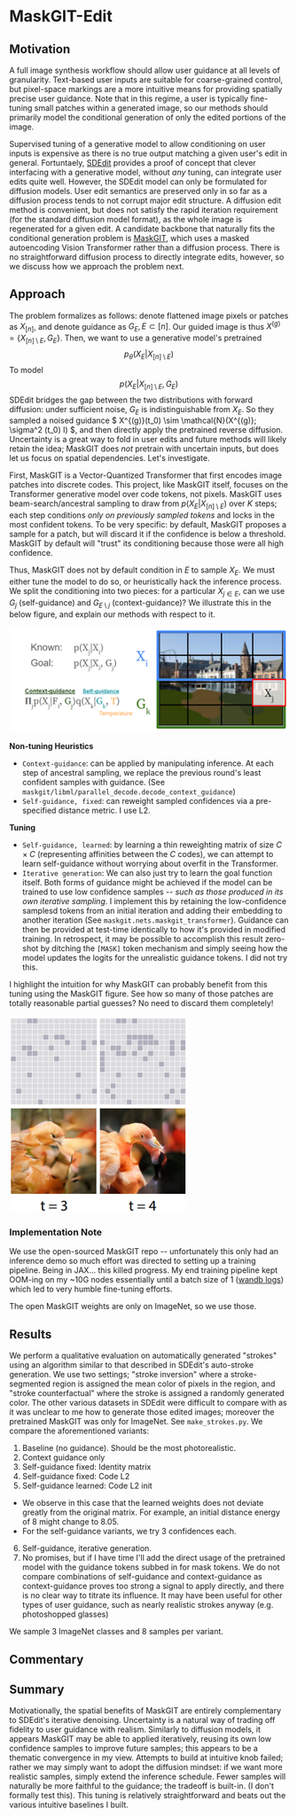 # MaskGIT-Edit

## Motivation
A full image synthesis workflow should allow user guidance at all levels of granularity. Text-based user inputs are suitable for coarse-grained control, but pixel-space markings are a more intuitive means for providing spatially precise user guidance. Note that in this regime, a user is typically fine-tuning small patches within a generated image, so our methods should primarily model the conditional generation of only the edited portions of the image.

Supervised tuning of a generative model to allow conditioning on user inputs is expensive as there is no true output matching a given user's edit in general. Fortuntaely, [SDEdit](https://sde-image-editing.github.io/) provides a proof of concept that clever interfacing with a generative model, without _any_ tuning, can integrate user edits quite well. However, the SDEdit model can only be formulated for diffusion models. User edit semantics are preserved only in so far as a diffusion process tends to not corrupt major edit structure. A diffusion edit method is convenient, but does not satisfy the rapid iteration requirement (for the standard diffusion model format), as the whole image is regenerated for a given edit. A candidate backbone that naturally fits the conditional generation problem is [MaskGIT](https://masked-generative-image-transformer.github.io/), which uses a masked autoencoding Vision Transformer rather than a diffusion process. There is no straightforward diffusion process to directly integrate edits, however, so we discuss how we approach the problem next.

## Approach

The problem formalizes as follows: denote flattened image pixels or patches as $X_{[n]}$, and denote guidance as $G_{E}, E \subset [n]$. Our guided image is thus $X^{(g)} = \{X_{[n]\setminus E}, G_{E}\}$.  Then, we want to use a generative model's pretrained
$$
    p_\theta (X_E | X_{[n] \setminus E})
$$
To model
$$
    p (X_E | X_{[n] \setminus E}, G_E)
$$
SDEdit bridges the gap between the two distributions with forward diffusion: under sufficient noise, $G_E$ is indistinguishable from $X_E$. So they sampled a noised guidance
$
X^{(g)}(t_0) \sim \mathcal{N}(X^{(g)}; \sigma^2 (t_0) I)
$, and then directly apply the pretrained reverse diffusion.
Uncertainty is a great way to fold in user edits and future methods will likely retain the idea; MaskGIT does _not_ pretrain with uncertain inputs, but does let us focus on spatial dependencies. Let's investigate.

First, MaskGIT is a Vector-Quantized Transformer that first encodes image patches into discrete codes. This project, like MaskGIT itself, focuses on the Transformer generative model over code tokens, not pixels. MaskGIT uses beam-search/ancestral sampling to draw from $p(X_E|X_{[n]\setminus E})$ over $K$ steps; each step conditions _only on previously sampled tokens_ and locks in the most confident tokens. To be very specific: by default, MaskGIT proposes a sample for a patch, but will discard it if the confidence is below a threshold. MaskGIT by default will "trust" its conditioning because those were all high confidence.

Thus, MaskGIT does not by default condition in $E$ to sample $X_E$. We must either tune the model to do so, or heuristically hack the inference process. We split the conditioning into two pieces: for a particular $X_{j \in E}$, can we use $G_j$ (self-guidance) and $G_{E \setminus j}$ (context-guidance)? We illustrate this in the below figure, and explain our methods with respect to it.

![f0](./imgs/maskgit_f0.png)

**Non-tuning Heuristics**
- `Context-guidance`: can be applied by manipulating inference. At each step of ancestral sampling, we replace the previous round's least confident samples with guidance. (See `maskgit/libml/parallel_decode.decode_context_guidance`)
- `Self-guidance, fixed`: can reweight sampled confidences via a pre-specified distance metric. I use L2.

**Tuning**
- `Self-guidance, learned`: by learning a thin reweighting matrix of size $C \times C$ (representing affinities between the $C$ codes), we can attempt to learn self-guidance without worrying about overfit in the Transformer.
- `Iterative generation`: We can also just try to learn the goal function itself. Both forms of guidance might be achieved if the model can be trained to use low confidence samples -- _such as those produced in its own iterative sampling_. I implement this by retaining the low-confidence samplesd tokens from an initial iteration and adding their embedding to another iteration (See `maskgit.nets.maskgit_transformer`). Guidance can then be provided at test-time identically to how it's provided in modified training. In retrospect, it may be possible to accomplish this result zero-shot by ditching the `[MASK]` token mechanism and simply seeing how the model updates the logits for the unrealistic guidance tokens. I did not try this.

I highlight the intuition for why MaskGIT can probably benefit from this tuning using the MaskGIT figure. See how so many of those patches are totally reasonable partial guesses? No need to discard them completely!

![f1](./imgs/maskgit_f1.png)

### Implementation Note
We use the open-sourced MaskGIT repo -- unfortunately this only had an inference demo so much effort was directed to setting up a training pipeline. Being in JAX... this killed progress. My end training pipeline kept OOM-ing on my ~10G nodes essentially until a batch size of 1 ([wandb logs](https://wandb.ai/joelye9/maskgit_edit)) which led to very humble fine-tuning efforts.

The open MaskGIT weights are only on ImageNet, so we use those.

## Results

We perform a qualitative evaluation on automatically generated "strokes" using an algorithm similar to that described in SDEdit's auto-stroke generation. We use two settings; "stroke inversion" where a stroke-segmented region is assigned the mean color of pixels in the region, and "stroke counterfactual" where the stroke is assigned a randomly generated color. The other various datasets in SDEdit were difficult to compare with as it was unclear to me how to generate those edited images; moreover the pretrained MaskGIT was only for ImageNet. See `make_strokes.py`.
We compare the aforementioned variants:
1. Baseline (no guidance). Should be the most photorealistic.
2. Context guidance only
3. Self-guidance fixed: Identity matrix
4. Self-guidance fixed: Code L2
5. Self-guidance learned: Code L2 init
- We observe in this case that the learned weights does not deviate greatly from the original matrix. For example, an initial distance energy of 8 might change to 8.05.
- For the self-guidance variants, we try 3 confidences each.
6. Self-guidance, iterative generation.
7. No promises, but if I have time I'll add the direct usage of the pretrained model with the guidance tokens subbed in for mask tokens.
We do not compare combinations of self-guidance and context-guidance as context-guidance proves too strong a signal to apply directly, and there is no clear way to titrate its influence. It may have been useful for other types of user guidance, such as nearly realistic strokes anyway (e.g. photoshopped glasses)

We sample 3 ImageNet classes and 8 samples per variant.

## Commentary



## Summary
Motivationally, the spatial benefits of MaskGIT are entirely complementary to SDEdit's iterative denoising. Uncertainty is a natural way of trading off fidelity to user guidance with realism. Similarly to diffusion models, it appears MaskGIT may be able to applied iteratively, reusing its own low confidence samples to improve future samples; this appears to be a thematic convergence in my view. Attempts to build at intuitive knob failed; rather we may simply want to adopt the diffusion mindset: if we want more realistic samples, simply extend the inference schedule. Fewer samples will naturally be more faithful to the guidance; the tradeoff is built-in. (I don't formally test this). This tuning is relatively straightforward and beats out the various intuitive baselines I built.